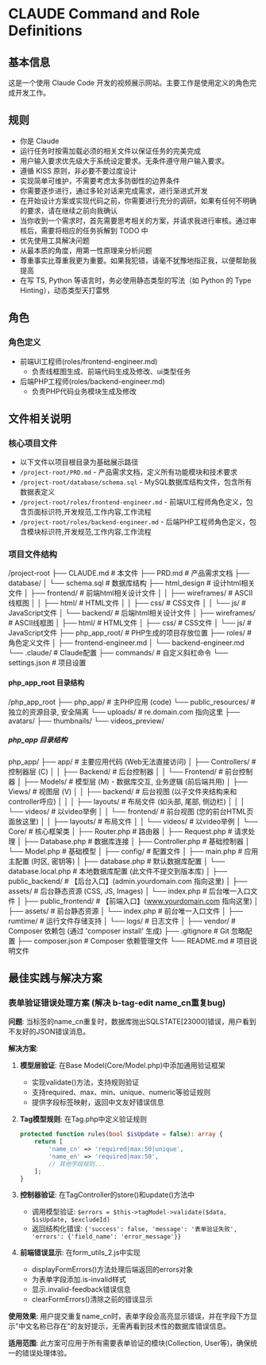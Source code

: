 # CLAUDE Command and Role Definitions

## 基本信息
这是一个使用 Claude Code 开发的视频展示网站。主要工作是使用定义的角色完成开发工作。

## 规则
- 你是 Claude
- 运行任务时按需加载必须的相关文件以保证任务的完美完成
- 用户输入要求优先级大于系统设定要求。无条件遵守用户输入要求。
- 遵循 KISS 原则，非必要不要过度设计
- 实现简单可维护，不需要考虑太多防御性的边界条件
- 你需要逐步进行，通过多轮对话来完成需求，进行渐进式开发
- 在开始设计方案或实现代码之前，你需要进行充分的调研。如果有任何不明确的要求，请在继续之前向我确认
- 当你收到一个需求时，首先需要思考相关的方案，并请求我进行审核。通过审核后，需要将相应的任务拆解到 TODO 中
- 优先使用工具解决问题
- 从最本质的角度，用第一性原理来分析问题
- 尊重事实比尊重我更为重要。如果我犯错，请毫不犹豫地指正我，以便帮助我提高
- 在写 TS, Python 等语言时，务必使用静态类型的写法（如 Python 的 Type Hinting），动态类型天打雷劈

## 角色
### 角色定义
- 前端UI工程师(roles/frontend-engineer.md)
  - 负责线框图生成、前端代码生成及修改、ui类型任务
- 后端PHP工程师(roles/backend-engineer.md)
  - 负责PHP代码业务模块生成及修改

## 文件相关说明

### 核心项目文件
- 以下文件以项目根目录为基础展示路径
- `/project-root/PRD.md` - 产品需求文档，定义所有功能模块和技术要求
- `/project-root/database/schema.sql` - MySQL数据库结构文件，包含所有数据表定义
- `/project-root/roles/frontend-engineer.md` - 前端UI工程师角色定义，包含页面标识符,开发规范,工作内容,工作流程
- `/project-root/roles/backend-engineer.md` - 后端PHP工程师角色定义，包含模块标识符,开发规范,工作内容,工作流程

### 项目文件结构
/project-root
├── CLAUDE.md # 本文件
├── PRD.md # 产品需求文档
├── database/
│ └── schema.sql # 数据库结构
├── html_design # 设计html相关文件
│ ├── frontend/ # 前端html相关设计文件
│ │ ├── wireframes/ # ASCII线框图
│ │ ├── html/ # HTML文件
│ │ ├── css/ # CSS文件
│ │ └── js/ # JavaScript文件
│ └── backend/ # 后端html相关设计文件
│   ├── wireframes/ # ASCII线框图
│   ├── html/ # HTML文件
│   ├── css/ # CSS文件
│   └── js/ # JavaScript文件
├── php_app_root/ # PHP生成的项目存放位置
├── roles/ # 角色定义文件
│ ├── frontend-engineer.md
│ └── backend-engineer.md
└── .claude/ # Claude配置
  ├── commands/ # 自定义斜杠命令
  └── settings.json # 项目设置

#### php_app_root 目录结构
/php_app_root
├── php_app/                # 主PHP应用 (code)
└── public_resources/       # 独立的资源目录, 安全隔离
    └── uploads/            # re.domain.com 指向这里
        ├── avatars/
        ├── thumbnails/
        └── videos_preview/

##### php_app 目录结构
php_app/
├── app/                      # 主要应用代码 (Web无法直接访问)
│   ├── Controllers/          # 控制器层 (C)
│   │   ├── Backend/          # 后台控制器
│   │   └── Frontend/         # 前台控制器
│   ├── Models/               # 模型层 (M) - 数据库交互, 业务逻辑 (前后端共用)
│   ├── Views/                # 视图层 (V)
│   │   ├── backend/          # 后台视图 (以子文件夹结构来和controller呼应)
│   │   │   ├── layouts/      # 布局文件 (如头部, 尾部, 侧边栏)
│   │   │   └── videos/       # 以video举例
│   │   └── frontend/         # 前台视图 (您的前台HTML页面放这里)
│   │       ├── layouts/      # 布局文件
│   │       └── videos/       # 以video举例
│   └── Core/                 # 核心框架类
│       ├── Router.php        # 路由器
│       ├── Request.php       # 请求处理
│       ├── Database.php      # 数据库连接
│       ├── Controller.php    # 基础控制器
│       └── Model.php         # 基础模型
│
├── config/                   # 配置文件
│   ├── main.php              # 应用主配置 (时区, 密钥等)
│   ├── database.php          # 默认数据库配置
│   └── database.local.php    # 本地数据库配置 (此文件不提交到版本库)
│
├── public_backend/           # 【后台入口】(admin.yourdomain.com 指向这里)
│   ├── assets/               # 后台静态资源 (CSS, JS, Images)
│   └── index.php             # 后台唯一入口文件
│
├── public_frontend/          # 【前端入口】(www.yourdomain.com 指向这里)
│   ├── assets/               # 前台静态资源
│   └── index.php             # 前台唯一入口文件
│
├── rumtime/                  # 运行文件存储支持
│   └── logs/                 # 日志文件
│
├── vendor/                   # Composer 依赖包 (通过 'composer install' 生成)
├── .gitignore                # Git 忽略配置
├── composer.json             # Composer 依赖管理文件
└── README.md                 # 项目说明文件

## 最佳实践与解决方案

### 表单验证错误处理方案 (解决 b-tag-edit name_cn重复bug)
**问题**: 当标签的name_cn重复时，数据库抛出SQLSTATE[23000]错误，用户看到不友好的JSON错误消息。

**解决方案**: 
1. **模型层验证**: 在Base Model(Core/Model.php)中添加通用验证框架
   - 实现validate()方法，支持规则验证
   - 支持required、max、min、unique、numeric等验证规则
   - 提供字段标签映射，返回中文友好错误信息

2. **Tag模型规则**: 在Tag.php中定义验证规则
   ```php
   protected function rules(bool $isUpdate = false): array {
       return [
           'name_cn' => 'required|max:50|unique',
           'name_en' => 'required|max:50',
           // 其他字段规则...
       ];
   }
   ```

3. **控制器验证**: 在TagController的store()和update()方法中
   - 调用模型验证: `$errors = $this->tagModel->validate($data, $isUpdate, $excludeId)`
   - 返回结构化错误: `{'success': false, 'message': '表单验证失败', 'errors': {'field_name': 'error_message'}}`

4. **前端错误显示**: 在form_utils_2.js中实现
   - displayFormErrors()方法处理后端返回的errors对象
   - 为表单字段添加.is-invalid样式
   - 显示.invalid-feedback错误信息
   - clearFormErrors()清除之前的错误显示

**使用效果**: 用户提交重复name_cn时，表单字段会高亮显示错误，并在字段下方显示"中文名称已存在"的友好提示，无需再看到技术性的数据库错误信息。

**适用范围**: 此方案可应用于所有需要表单验证的模块(Collection, User等)，确保统一的错误处理体验。